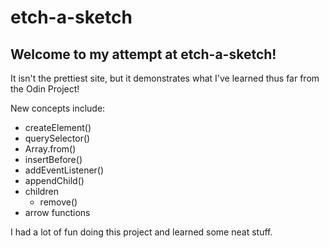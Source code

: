 # etch-a-sketch

## Welcome to my attempt at etch-a-sketch!

It isn't the prettiest site, but it demonstrates what I've learned thus far from the Odin Project!

New concepts include:

+ createElement()
+ querySelector()
+ Array.from()
+ insertBefore()
+ addEventListener()
+ appendChild()
+ children
    - remove()
+ arrow functions


I had a lot of fun doing this project and learned some neat stuff.